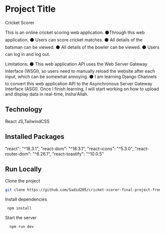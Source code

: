 
# Project Title

Cricket Scorer


This is an online cricket scoring web application.
⚫Through this web application,
⚫ Users can score cricket matches.
⚫ All details of the batsman can be viewed.
⚫ All details of the bowler can be viewed.
⚫ Users can log in and log out.

Limitations:
⚫ This web application API uses the Web Server Gateway Interface (WSGI), so users need to manually reload the website after each input, which can be somewhat annoying.
⚫ I am learning Django Channels to convert this web application API to the Asynchronous Server Gateway Interface (ASGI). Once I finish learning, I will start working on how to upload and display data in real-time, Insha'Allah.

## Technology
React JS,TailwindCSS
## Installed Packages
  "react": "^18.3.1",
    "react-dom": "^18.3.1",
    "react-icons": "^5.3.0",
    "react-router-dom": "^6.26.1",
    "react-toastify": "^10.0.5"
## Run Locally

Clone the project

```bash
git clone https://github.com/Sadid205/cricket-scorer-final-project-front-end.git
```


Install dependencies

```bash
 npm install
```

Start the server

```bash
  npm run dev
```

